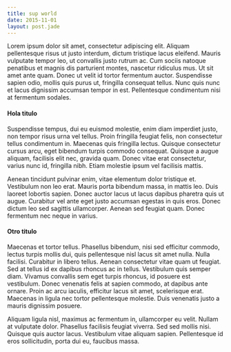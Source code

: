 ```yaml
---
title: sup world
date: 2015-11-01
layout: post.jade
---
```


Lorem ipsum dolor sit amet, consectetur adipiscing elit. Aliquam pellentesque risus ut justo interdum, dictum tristique lacus eleifend. Mauris vulputate tempor leo, ut convallis justo rutrum ac. Cum sociis natoque penatibus et magnis dis parturient montes, nascetur ridiculus mus. Ut sit amet ante quam. Donec ut velit id tortor fermentum auctor. Suspendisse sapien odio, mollis quis purus ut, fringilla consequat tellus. Nunc quis nunc et lacus dignissim accumsan tempor in est. Pellentesque condimentum nisi at fermentum sodales.

#### Hola titulo

Suspendisse tempus, dui eu euismod molestie, enim diam imperdiet justo, non tempor risus urna vel tellus. Proin fringilla feugiat felis, non consectetur tellus condimentum in. Maecenas quis fringilla lectus. Quisque consectetur cursus arcu, eget bibendum turpis commodo consequat. Quisque a augue aliquam, facilisis elit nec, gravida quam. Donec vitae erat consectetur, varius nunc id, fringilla nibh. Etiam molestie ipsum vel facilisis mattis.

Aenean tincidunt pulvinar enim, vitae elementum dolor tristique et. Vestibulum non leo erat. Mauris porta bibendum massa, in mattis leo. Duis laoreet lobortis sapien. Donec auctor lacus ut lacus dapibus pharetra quis ut augue. Curabitur vel ante eget justo accumsan egestas in quis eros. Donec dictum leo sed sagittis ullamcorper. Aenean sed feugiat quam. Donec fermentum nec neque in varius.

#### Otro titulo

Maecenas et tortor tellus. Phasellus bibendum, nisi sed efficitur commodo, lectus turpis mollis dui, quis pellentesque nisl lacus sit amet nulla. Nulla facilisi. Curabitur in libero tellus. Aenean consectetur vitae quam ut feugiat. Sed at tellus id ex dapibus rhoncus ac in tellus. Vestibulum quis semper diam. Vivamus convallis sem eget turpis rhoncus, id posuere est vestibulum. Donec venenatis felis at sapien commodo, at dapibus ante ornare. Proin ac arcu iaculis, efficitur lacus sit amet, scelerisque erat. Maecenas in ligula nec tortor pellentesque molestie. Duis venenatis justo a mauris dignissim posuere.

Aliquam ligula nisl, maximus ac fermentum in, ullamcorper eu velit. Nullam at vulputate dolor. Phasellus facilisis feugiat viverra. Sed sed mollis nisi. Quisque quis auctor lacus. Vestibulum vitae aliquam sapien. Pellentesque id eros sollicitudin, porta dui eu, faucibus massa.
